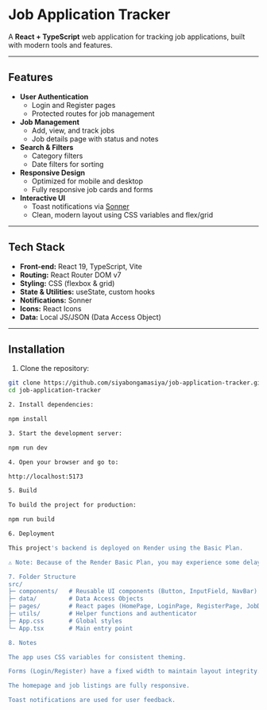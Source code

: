 # Job Application Tracker

A **React + TypeScript** web application for tracking job applications, built with modern tools and features.  

---

## Features

- **User Authentication**
  - Login and Register pages
  - Protected routes for job management
- **Job Management**
  - Add, view, and track jobs
  - Job details page with status and notes
- **Search & Filters**
  - Category filters
  - Date filters for sorting
- **Responsive Design**
  - Optimized for mobile and desktop
  - Fully responsive job cards and forms
- **Interactive UI**
  - Toast notifications via [Sonner](https://github.com/sonner-toast/sonner)
  - Clean, modern layout using CSS variables and flex/grid

---

## Tech Stack

- **Front-end:** React 19, TypeScript, Vite
- **Routing:** React Router DOM v7
- **Styling:** CSS (flexbox & grid)
- **State & Utilities:** useState, custom hooks
- **Notifications:** Sonner
- **Icons:** React Icons
- **Data:** Local JS/JSON (Data Access Object)

---

## Installation

1. Clone the repository:

```bash
git clone https://github.com/siyabongamasiya/job-application-tracker.git
cd job-application-tracker

2. Install dependencies:

npm install

3. Start the development server:

npm run dev

4. Open your browser and go to:

http://localhost:5173

5. Build

To build the project for production:

npm run build

6. Deployment

This project's backend is deployed on Render using the Basic Plan.

⚠️ Note: Because of the Render Basic Plan, you may experience some delays in server wake-up when accessing the site after inactivity.

7. Folder Structure
src/
├─ components/   # Reusable UI components (Button, InputField, NavBar)
├─ data/         # Data Access Objects
├─ pages/        # React pages (HomePage, LoginPage, RegisterPage, JobDetailsPage)
├─ utils/        # Helper functions and authenticator
├─ App.css       # Global styles
└─ App.tsx       # Main entry point

8. Notes

The app uses CSS variables for consistent theming.

Forms (Login/Register) have a fixed width to maintain layout integrity.

The homepage and job listings are fully responsive.

Toast notifications are used for user feedback.